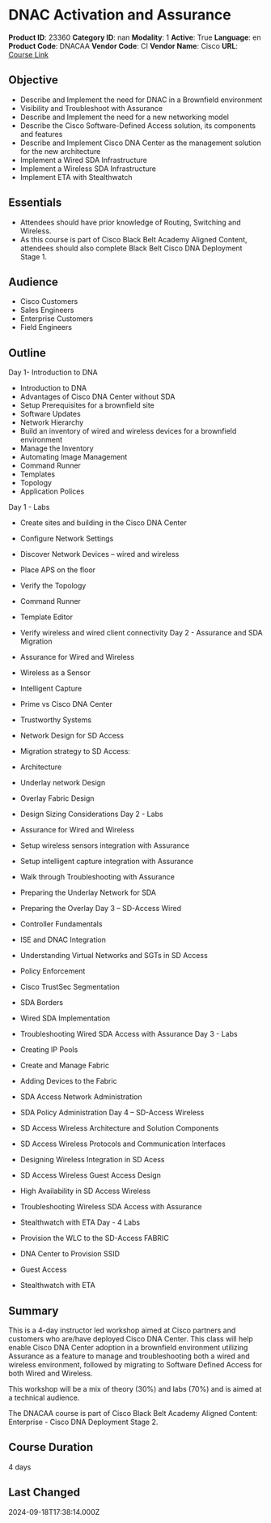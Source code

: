 # DNAC Activation and Assurance

**Product ID**: 23360
**Category ID**: nan
**Modality**: 1
**Active**: True
**Language**: en
**Product Code**: DNACAA
**Vendor Code**: CI
**Vendor Name**: Cisco
**URL**: [Course Link](https://www.fastlaneus.com/course/cisco-dnacaa)

## Objective
- Describe and Implement the need for DNAC in a Brownfield environment
- Visibility and  Troubleshoot with Assurance
- Describe and Implement the need for a new networking model
- Describe the Cisco Software-Defined Access solution, its components and features
- Describe and Implement Cisco DNA Center as the management solution for the new architecture
- Implement a Wired SDA Infrastructure
- Implement a Wireless SDA Infrastructure
- Implement ETA with Stealthwatch

## Essentials
- Attendees should have prior knowledge of Routing, Switching and Wireless.
- As this course is part of Cisco Black Belt Academy Aligned Content, attendees should also complete Black Belt Cisco DNA Deployment Stage 1.

## Audience
- Cisco Customers
- Sales Engineers
- Enterprise Customers
- Field Engineers

## Outline
Day 1- Introduction to DNA


- Introduction to DNA
- Advantages of Cisco DNA Center without SDA
- Setup Prerequisites for a brownfield site
- Software Updates
- Network Hierarchy
- Build an inventory of wired and wireless devices for a brownfield environment
- Manage the Inventory
- Automating Image Management
- Command Runner
- Templates
- Topology
- Application Polices

 
Day 1 - Labs


- Create sites and building in the Cisco DNA Center
- Configure Network Settings
- Discover Network Devices – wired and wireless
- Place APS on the floor
- Verify the Topology
- Command Runner
- Template Editor
- Verify wireless and wired client connectivity
Day 2 - Assurance and SDA Migration


- Assurance for Wired and Wireless
- Wireless as a Sensor
- Intelligent Capture
- Prime vs Cisco DNA Center
- Trustworthy Systems
- Network Design for SD Access
- Migration strategy to SD Access:
- Architecture
- Underlay network Design
- Overlay Fabric Design
- Design Sizing Considerations
Day 2 - Labs


- Assurance for Wired and Wireless
- Setup wireless sensors integration with Assurance
- Setup intelligent capture integration with Assurance
- Walk through Troubleshooting with Assurance
- Preparing the Underlay Network for SDA
- Preparing the Overlay
Day 3 – SD-Access Wired


- Controller Fundamentals
- ISE and DNAC Integration
- Understanding Virtual Networks and SGTs in SD Access
- Policy Enforcement
- Cisco TrustSec Segmentation
- SDA Borders
- Wired SDA Implementation
- Troubleshooting Wired SDA Access with Assurance
Day 3 - Labs


- Creating IP Pools
- Create and Manage Fabric
- Adding Devices to the Fabric
- SDA Access Network Administration
- SDA Policy Administration
Day 4 – SD-Access Wireless


- SD Access Wireless Architecture and Solution Components
- SD Access Wireless Protocols and Communication Interfaces
- Designing Wireless Integration in SD Acess
- SD Access Wireless Guest Access Design
- High Availability in SD Access Wireless
- Troubleshooting Wireless SDA Access with Assurance
- Stealthwatch with ETA
Day - 4 Labs


- Provision the WLC to the SD-Access FABRIC
- DNA Center to Provision SSID
- Guest Access
- Stealthwatch with ETA

## Summary
This is a 4-day instructor led workshop aimed at Cisco partners and customers who are/have deployed Cisco DNA Center.  This class will help enable Cisco DNA Center adoption in a brownfield environment utilizing Assurance as a feature to manage and troubleshooting both a wired and wireless environment, followed by migrating to Software Defined Access for both Wired and Wireless.

This workshop will be a mix of theory (30%) and labs (70%) and is aimed at a technical audience.

The DNACAA course is part of Cisco Black Belt Academy Aligned Content: Enterprise - Cisco DNA Deployment Stage 2.

## Course Duration
4 days

## Last Changed
2024-09-18T17:38:14.000Z

